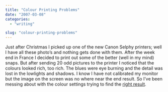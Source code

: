```yaml
---
title: "Colour Printing Problems"
date: "2007-03-08"
categories: 
  - "writing"

slug: "colour-printing-problems"
---
```


Just after Christmas I picked up one of the new Canon Selphy printers; well I have all these photo’s and nothing gets done with them. After the week end in France I decided to print out some of the better (well in my mind) snaps. But after sending 20 odd pictures to the printer I noticed that the colours looked rich, too rich. The blues were eye burning and the detail was lost in the lowlights and shadows. I know I have not calibrated my monitor but the image on the screen was no where near the end result. So I’ve been messing about with the colour settings trying to find the [right result](https://farm1.static.flickr.com/159/414861470_793f22d7b7.jpg).
